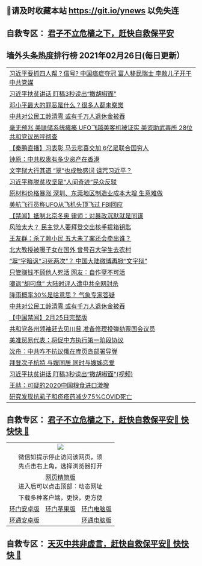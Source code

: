 ## 📩请及时收藏本站 https://git.io/ynews 以免失连</a>
## 自救专区： [君子不立危樯之下，赶快自救保平安 ](https://github.com/pwgy/td/blob/master/README.md)

## 墙外头条热度排行榜 2021年02月26日(每日更新）

 <table>
<tr><td colspan="2" align="left"><a href="https://zpkaxagd.xhuyd.press/?name=c1324123&key=encdeuyadochlaxz&from=pw2">习近平要抓四人帮？信号? 中国癌症夺冠 富人移民瑞士 李敖儿子开干中共党媒</a></td></tr>
<tr><td colspan="2" align="left"><a href="https://zpkaxagd.xhuyd.press/?name=c1324230&key=encdeuyadochlaxz&from=pw2">习近平扶贫讲话 盯稿3秒读出“撒胡椒面”</a></td></tr>
<tr><td colspan="2" align="left"><a href="https://zpkaxagd.xhuyd.press/?name=c1324276&key=encdeuyadochlaxz&from=pw2">邓小平最大的罪恶是什么？很多人都未察觉</a></td></tr>
<tr><td colspan="2" align="left"><a href="https://zpkaxagd.xhuyd.press/?name=c1324275&key=encdeuyadochlaxz&from=pw2">中共对公民工龄清零 或有千万人退休金被吞</a></td></tr>
<tr><td colspan="2" align="left"><a href="https://zpkaxagd.xhuyd.press/?name=c1324231&key=encdeuyadochlaxz&from=pw2">毫无预兆 美联储系统瘫痪 UFO飞越美客机被证实 美资助武毒所 28位共和党议员呼彻查</a></td></tr>
<tr><td colspan="2" align="left"><a href="https://zpkaxagd.xhuyd.press/?name=c1324270&key=encdeuyadochlaxz&from=pw2">【秦鹏直播】习表彰 马云悲喜交加 6亿是联合国穷人</a></td></tr>
<tr><td colspan="2" align="left"><a href="https://zpkaxagd.xhuyd.press/?name=c1324069&key=encdeuyadochlaxz&from=pw2">钟原：中共权贵有多少资产在香港</a></td></tr>
<tr><td colspan="2" align="left"><a href="https://zpkaxagd.xhuyd.press/?name=c1324216&key=encdeuyadochlaxz&from=pw2">文字狱大行其道 “翠”也成敏感词 诅咒习近平？</a></td></tr>
<tr><td colspan="2" align="left"><a href="https://zpkaxagd.xhuyd.press/?name=c1324063&key=encdeuyadochlaxz&from=pw2">习近平称脱贫攻坚是“人间奇迹”民众反驳</a></td></tr>
<tr><td colspan="2" align="left"><a href="https://zpkaxagd.xhuyd.press/?name=c1324225&key=encdeuyadochlaxz&from=pw2">原材料价格暴涨 深圳、东莞地区制造业成本大增 生意难做</a></td></tr>
<tr><td colspan="2" align="left"><a href="https://zpkaxagd.xhuyd.press/?name=c1324190&key=encdeuyadochlaxz&from=pw2">美航飞行员称UFO从飞机头顶飞过 FBI回应</a></td></tr>
<tr><td colspan="2" align="left"><a href="https://zpkaxagd.xhuyd.press/?name=c1324061&key=encdeuyadochlaxz&from=pw2">【禁闻】抵制北京冬奥 律师：对暴政沉默就是同谋</a></td></tr>
<tr><td colspan="2" align="left"><a href="https://zpkaxagd.xhuyd.press/?name=c1324229&key=encdeuyadochlaxz&from=pw2">风险太大？ 民主党人要拜登交出核手提箱钥匙</a></td></tr>
<tr><td colspan="2" align="left"><a href="https://zpkaxagd.xhuyd.press/?name=c1324271&key=encdeuyadochlaxz&from=pw2">王友群：杀了赖小民 五大未了案还会牵出谁？</a></td></tr>
<tr><td colspan="2" align="left"><a href="https://zpkaxagd.xhuyd.press/?name=c1324268&key=encdeuyadochlaxz&from=pw2">北大教授被曝子女在国外 曾号召大学生去农村</a></td></tr>
<tr><td colspan="2" align="left"><a href="https://zpkaxagd.xhuyd.press/?name=c1324179&key=encdeuyadochlaxz&from=pw2">“翠”字暗讽“习死两次”？ 中国大陆微博再掀“文字狱”</a></td></tr>
<tr><td colspan="2" align="left"><a href="https://zpkaxagd.xhuyd.press/?name=c1324222&key=encdeuyadochlaxz&from=pw2">只管赚钱不顾他人死活 网友：自作孽不可活</a></td></tr>
<tr><td colspan="2" align="left"><a href="https://zpkaxagd.xhuyd.press/?name=c1324120&key=encdeuyadochlaxz&from=pw2">嘲讽“胡叼盘” 大陆时评人遭中共全网封杀</a></td></tr>
<tr><td colspan="2" align="left"><a href="https://zpkaxagd.xhuyd.press/?name=c1324185&key=encdeuyadochlaxz&from=pw2">降雨概率30%是啥意思？ 气象专家答疑</a></td></tr>
<tr><td colspan="2" align="left"><a href="https://zpkaxagd.xhuyd.press/?name=c1324217&key=encdeuyadochlaxz&from=pw2">中共对公民工龄清零 或有千万人退休金被吞</a></td></tr>
<tr><td colspan="2" align="left"><a href="https://zpkaxagd.xhuyd.press/?name=c1324090&key=encdeuyadochlaxz&from=pw2">【中国禁闻】2月25日完整版</a></td></tr>
<tr><td colspan="2" align="left"><a href="https://zpkaxagd.xhuyd.press/?name=c1324124&key=encdeuyadochlaxz&from=pw2">共和党各州领袖赶去见川普 准备修理投弹劾票国会议员</a></td></tr>
<tr><td colspan="2" align="left"><a href="https://zpkaxagd.xhuyd.press/?name=c1324269&key=encdeuyadochlaxz&from=pw2">美准贸易代表：将促中方执行第一阶段协议</a></td></tr>
<tr><td colspan="2" align="left"><a href="https://zpkaxagd.xhuyd.press/?name=c1324149&key=encdeuyadochlaxz&from=pw2">沈舟：中共咋不抗议俄在库页岛部署导弹</a></td></tr>
<tr><td colspan="2" align="left"><a href="https://zpkaxagd.xhuyd.press/?name=c1324155&key=encdeuyadochlaxz&from=pw2">拜登次子杭特 与嫂同居 同时与嫂姊恋爱</a></td></tr>
<tr><td colspan="2" align="left"><a href="https://zpkaxagd.xhuyd.press/?name=c1324170&key=encdeuyadochlaxz&from=pw2">习近平扶贫讲话 盯稿3秒读出“撒胡椒面”(视频)</a></td></tr>
<tr><td colspan="2" align="left"><a href="https://zpkaxagd.xhuyd.press/?name=c1324070&key=encdeuyadochlaxz&from=pw2">王赫：可疑的2020中国粮食进口激增</a></td></tr>
<tr><td colspan="2" align="left"><a href="https://zpkaxagd.xhuyd.press/?name=c1324226&key=encdeuyadochlaxz&from=pw2">研究发现抗虱子和疥疮药减少75%COVID死亡</a></td></tr>

</table>


 ## 自救专区： [君子不立危樯之下，赶快自救保平安🍎 快快快 📩](https://github.com/pwgy/td/blob/master/README.md)
 
<table>
  <tr>
    <td colspan="3" align="center"><img src="https://cdn.jsdelivr.net/gh/opipe/up/oGate65.jpg"/></td>
  </tr>
  <tr>
    <td colspan="3" align="center">微信如提示停止访问该网页，须<br/>先点击右上角，选择浏览器打开</td>
  <tr>
  <tr>
    <td colspan="3" align="center"><a href="https://gitcdn.xyz/cdn/otiny/up/master/show005.htm">网页精简版</a><br/>进入后可以点击顶部：动态网址</td>
  </tr>
  <tr>
    <td colspan="3" align="center">下载多种客户端，更快，更方便</td>
  <tr>
  <tr>
    <td align="center"><a href="https://cdn.jsdelivr.net/gh/opipe/up/oGatea.apk">环门安卓版</a></td>
    <td align="center"><a href="https://x.co/odisk">环门苹果版</a></td>
    <td align="center"><a href="https://cdn.jsdelivr.net/gh/opipe/up/oGate.zip">环门电脑版</a></td>
  </tr>
  <tr>
    <td align="center"><a href="https://cdn.jsdelivr.net/gh/opipe/up/oPipe.apk">环通安卓版</a></td>
    <td align="center"></td>
    <td align="center"><a href="https://raw.githubusercontent.com/opipe/up/master/oPipe.zip">环通电脑版</a></td>
  </tr>
  
</table>


 ## 自救专区： [天灭中共非虚言，赶快自救保平安🍎 快快快 📩](https://github.com/pwgy/td/blob/master/README.md)
